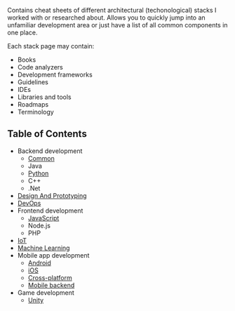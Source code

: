 Contains cheat sheets of different architectural (techonological) stacks I worked with or researched about. Allows you to quickly jump into an unfamiliar development area or just have a list of all common components in one place.

Each stack page may contain:
- Books
- Code analyzers
- Development frameworks
- Guidelines
- IDEs
- Libraries and tools
- Roadmaps
- Terminology

## Table of Contents
- Backend development
  - [Common](backend.md)
  - Java
  - [Python](python.md)
  - C++
  - .Net
- [Design And Prototyping](design.md)
- [DevOps](devops.md)
- Frontend development
  - [JavaScript](frontend-js.md)
  - Node.js
  - PHP
- [IoT](iot.md)
- [Machine Learning](machine-learning.md)
- Mobile app development
  - [Android](android.md)
  - [iOS](ios.md)
  - [Cross-platform](mobile-crossplatform.md)
  - [Mobile backend](mobile-backend.md)
- Game development
  - [Unity](unity.md)
